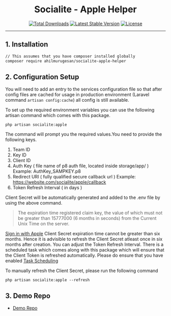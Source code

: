 <h1 align="center">Socialite - Apple Helper</h1>
<p align="center">
<a href="https://packagist.org/packages/ahilmurugesan/socialite-apple-helper"><img src="https://poser.pugx.org/ahilmurugesan/socialite-apple-helper/d/total.svg" alt="Total Downloads"></a>
<a href="https://packagist.org/packages/ahilmurugesan/socialite-apple-helper"><img src="https://poser.pugx.org/ahilmurugesan/socialite-apple-helper/v/stable.svg" alt="Latest Stable Version"></a>
<a href="https://packagist.org/packages/ahilmurugesan/socialite-apple-helper"><img src="https://poser.pugx.org/ahilmurugesan/socialite-apple-helper/license.svg" alt="License"></a>
</p>

---

## 1. Installation

```bash
// This assumes that you have composer installed globally
composer require ahilmurugesan/socialite-apple-helper
```

## 2. Configuration Setup

You will need to add an entry to the services configuration file so that after config files are cached for usage in production environment (Laravel command `artisan config:cache`) all config is still available.

To set up the required environment variables you can use the following artisan command which comes with this package. 

```
php artisan socialite:apple
```

The command will prompt you the required values.You need to provide the following keys.
 1. Team ID
 2. Key ID
 3. Client ID
 4. Auth Key ( file name of p8 auth file, located inside storage/app/ ) Example: AuthKey_SAMPKEY.p8
 5. Redirect URI ( fully qualified secure callback url ) Example: https://website.com/socialite/apple/callback
 6. Token Refresh Interval ( in days )

Client Secret will be automatically generated and added to the .env file by using the above command. 

> The expiration time registered claim key, the value of which must not be greater than 15777000 (6 months in seconds) from the Current Unix Time on the server.

[Sign in with Apple](https://developer.apple.com/documentation/sign_in_with_apple/generate_and_validate_tokens) Client Secret expiration time cannot be greater than six months. Hence it is advisible to refresh the Client Secret atleast once in six months after creation. You can adjust the Token Refresh Interval. There is a scheduled task which comes along with this package which will ensure that the Client Token is refreshed automatically. Please do ensure that you have enabled [Task Scheduling](https://laravel.com/docs/master/scheduling#introduction)

To manually refresh the Client Secret, please run the following command
```
php artisan socialite:apple --refresh
```

## 3. Demo Repo
* [Demo Repo](https://github.com/VonecTechnologies/socialite-apple-sample/)
